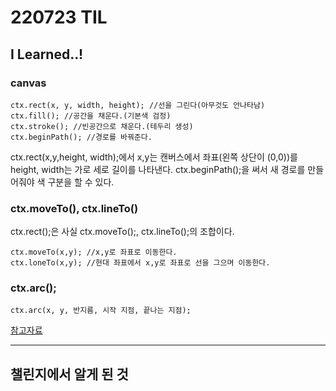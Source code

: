 # 220723 TIL

## I Learned..!

### canvas

    ctx.rect(x, y, width, height); //선을 그린다(아무것도 안나타남)
    ctx.fill(); //공간을 채운다.(기본색 검정)
    ctx.stroke(); //빈공간으로 채운다.(테두리 생성)
    ctx.beginPath(); //경로를 바꿔준다.

ctx.rect(x,y,height, width);에서 x,y는 캔버스에서 좌표(왼쪽 상단이 (0,0))를 height, width는 가로 세로 길이를 나타낸다.
ctx.beginPath();을 써서 새 경로를 만들어줘야 색 구분을 할 수 있다.

### ctx.moveTo(), ctx.lineTo()

ctx.rect();은 사실 ctx.moveTo();, ctx.lineTo();의 조합이다.

    ctx.moveTo(x,y); //x,y로 좌표로 이동한다.
    ctx.loneTo(x,y); //현대 좌표에서 x,y로 좌표로 선을 그으며 이동한다.

### ctx.arc();

    ctx.arc(x, y, 반지름, 시작 지점, 끝나는 지점);

[참고자료](https://www.w3bai.com/jsref/img_arc.gif)

---

## 챌린지에서 알게 된 것

